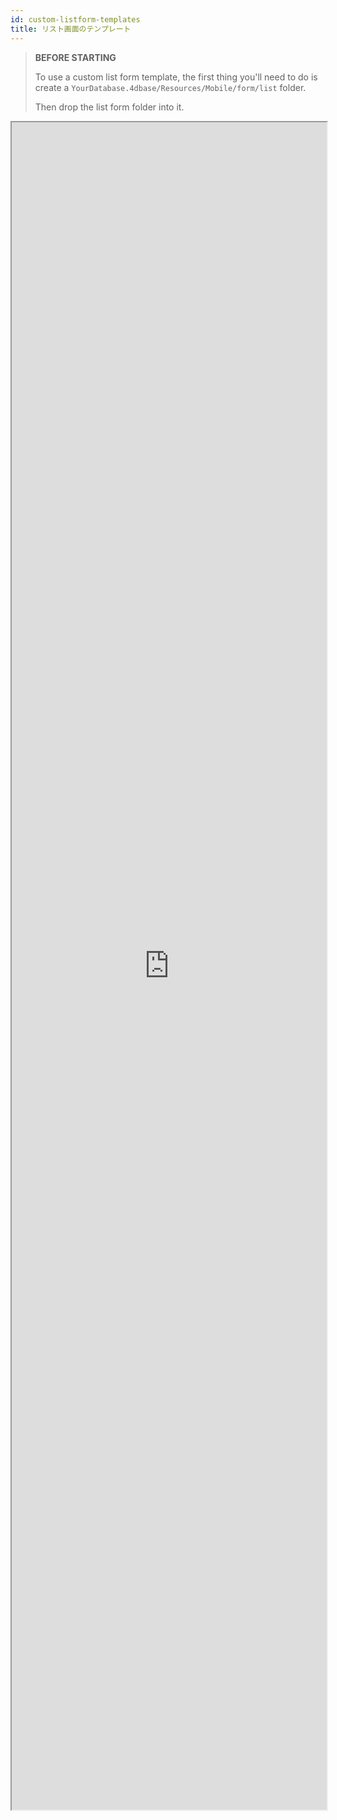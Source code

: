 ```yaml
---
id: custom-listform-templates
title: リスト画面のテンプレート
---
```


> **BEFORE STARTING**
> 
> To use a custom list form template, the first thing you'll need to do is create a `YourDatabase.4dbase/Resources/Mobile/form/list` folder.
> 
> Then drop the list form folder into it.


<div markdown="1">

<iframe src="https://4d-go-mobile.github.io/gallery/#/type/form-list/picker/0" scrolling="no" height="2700" width="100%">
</iframe>
</div>